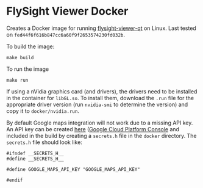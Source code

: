 FlySight Viewer Docker
======================

Creates a Docker image for running
[flysight-viewer-qt](https://github.com/flysight/flysight-viewer-qt) on Linux.
Last tested on `fed44f6f616b847cc6a60f9f2653574230fd032b`.

To build the image:

```
make build
```

To run the image

```
make run
```

If using a nVidia graphics card (and drivers), the drivers need to be installed
in the container for `libGL.so`. To install them, download the `.run` file for
the appropriate driver version (run `nvidia-smi` to determine the version) and
copy it to `docker/nvidia.run`.

By default Google maps integration will not work due to a missing API key. An
API key can be created
[here](https://developers.google.com/maps/documentation/javascript/get-api-key)
([Google Cloud Platform Console](https://console.cloud.google.com) and included
in the build by creating a `secrets.h` file in the `docker` directory.  The
`secrets.h` file should look like:

```
#ifndef __SECRETS_H__
#define __SECRETS_H__

#define GOOGLE_MAPS_API_KEY "GOOGLE_MAPS_API_KEY"

#endif
```
